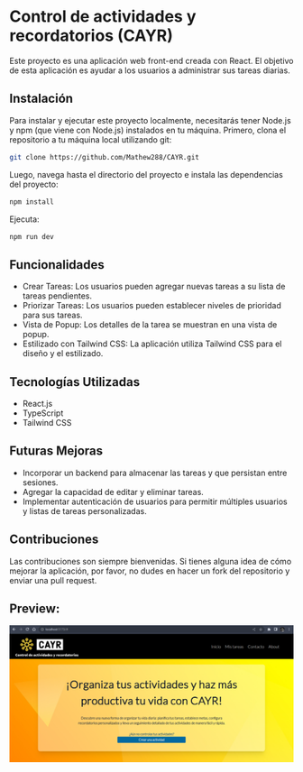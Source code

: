 # Control de actividades y recordatorios (CAYR)
Este proyecto es una aplicación web front-end creada con React. El objetivo de esta aplicación es ayudar a los usuarios a administrar sus tareas diarias.
## Instalación
Para instalar y ejecutar este proyecto localmente, necesitarás tener Node.js y npm (que viene con Node.js) instalados en tu máquina.
Primero, clona el repositorio a tu máquina local utilizando git:

``` bash
git clone https://github.com/Mathew288/CAYR.git
```
Luego, navega hasta el directorio del proyecto e instala las dependencias del proyecto:
```bash
npm install
```

Ejecuta: 

```bash
npm run dev
```

## Funcionalidades
- Crear Tareas: Los usuarios pueden agregar nuevas tareas a su lista de tareas pendientes.
- Priorizar Tareas: Los usuarios pueden establecer niveles de prioridad para sus tareas.
- Vista de Popup: Los detalles de la tarea se muestran en una vista de popup.
- Estilizado con Tailwind CSS: La aplicación utiliza Tailwind CSS para el diseño y el estilizado.

## Tecnologías Utilizadas
- React.js
- TypeScript
- Tailwind CSS

## Futuras Mejoras
- Incorporar un backend para almacenar las tareas y que persistan entre sesiones.
- Agregar la capacidad de editar y eliminar tareas.
- Implementar autenticación de usuarios para permitir múltiples usuarios y listas de tareas personalizadas.

## Contribuciones
Las contribuciones son siempre bienvenidas. Si tienes alguna idea de cómo mejorar la aplicación, por favor, no dudes en hacer un fork del repositorio y enviar una pull request.

## Preview:
![preview pagina principal](cayrpreview.png)
